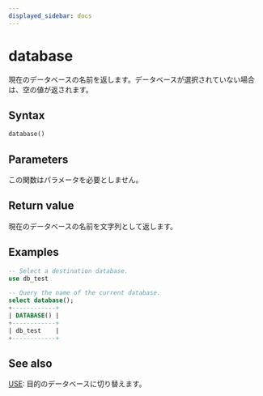 ```yaml
---
displayed_sidebar: docs
---
```


# database

現在のデータベースの名前を返します。データベースが選択されていない場合は、空の値が返されます。

## Syntax

```Haskell
database()
```

## Parameters

この関数はパラメータを必要としません。

## Return value

現在のデータベースの名前を文字列として返します。

## Examples

```sql
-- Select a destination database.
use db_test

-- Query the name of the current database.
select database();
+------------+
| DATABASE() |
+------------+
| db_test    |
+------------+
```

## See also

[USE](../../sql-statements/Database/USE.md): 目的のデータベースに切り替えます。